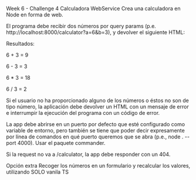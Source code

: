 Week 6 - Challenge 4
Calculadora WebService
Crea una calculadora en Node en forma de web.

El programa debe recibir dos números por query params (p.e. http://localhost:8000/calculator?a=6&b=3), y devolver el siguiente HTML:

Resultados:

6 + 3 = 9

6 - 3 = 3

6 \* 3 = 18

6 / 3 = 2

Si el usuario no ha proporcionado alguno de los números o éstos no son de tipo número, la aplicación debe devolver un HTML con un mensaje de error e interrumpir la ejecución del programa con un código de error.

La app debe abrirse en un puerto por defecto que esté configurado como variable de entorno, pero también se tiene que poder decir expresamente por línea de comandos en qué puerto queremos que se abra (p.e., node . --port 4000). Usar el paquete commander.

Si la request no va a /calculator, la app debe responder con un 404.

Opción extra
Recoger los números en un formulario y recalcular los valores, utilizando SOLO vanila TS
